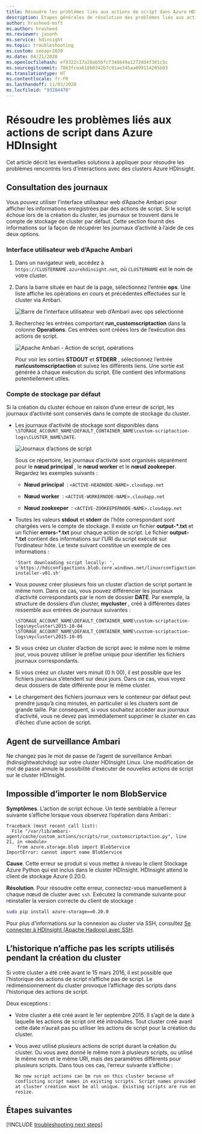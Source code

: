 ```yaml
---
title: Résoudre les problèmes liés aux actions de script dans Azure HDInsight
description: Étapes générales de résolution des problèmes liés aux actions de script dans Azure HDInsight.
author: hrasheed-msft
ms.author: hrasheed
ms.reviewer: jasonh
ms.service: hdinsight
ms.topic: troubleshooting
ms.custom: seoapr2020
ms.date: 04/21/2020
ms.openlocfilehash: ef9322c17a20ab5bfcf348649a1272dd4f301c5c
ms.sourcegitcommit: 7863fcea618b0342b7c91ae345aa099114205b03
ms.translationtype: HT
ms.contentlocale: fr-FR
ms.lasthandoff: 11/03/2020
ms.locfileid: "93284470"
---
```

# <a name="troubleshoot-script-actions-in-azure-hdinsight"></a>Résoudre les problèmes liés aux actions de script dans Azure HDInsight

Cet article décrit les éventuelles solutions à appliquer pour résoudre les problèmes rencontrés lors d’interactions avec des clusters Azure HDInsight.

## <a name="viewing-logs"></a>Consultation des journaux

Vous pouvez utiliser l’interface utilisateur web d’Apache Ambari pour afficher les informations enregistrées par des actions de script. Si le script échoue lors de la création du cluster, les journaux se trouvent dans le compte de stockage de cluster par défaut. Cette section fournit des informations sur la façon de récupérer les journaux d’activité à l’aide de ces deux options.

### <a name="apache-ambari-web-ui"></a>Interface utilisateur web d’Apache Ambari

1. Dans un navigateur web, accédez à `https://CLUSTERNAME.azurehdinsight.net`, où `CLUSTERNAME` est le nom de votre cluster.

1. Dans la barre située en haut de la page, sélectionnez l’entrée **ops**. Une liste affiche les opérations en cours et précédentes effectuées sur le cluster via Ambari.

    ![Barre de l’interface utilisateur web d’Ambari avec ops sélectionné](./media/troubleshoot-script-action/hdi-apache-ambari-nav.png)

1. Recherchez les entrées comportant **run\_customscriptaction** dans la colonne **Operations**. Ces entrées sont créées lors de l’exécution des actions de script.

    ![Apache Ambari - Action de script, opérations](./media/troubleshoot-script-action/ambari-script-action.png)

    Pour voir les sorties **STDOUT** et **STDERR** , sélectionnez l’entrée **run\customscriptaction** et suivez les différents liens. Une sortie est générée à chaque exécution du script. Elle contient des informations potentiellement utiles.

### <a name="default-storage-account"></a>Compte de stockage par défaut

Si la création du cluster échoue en raison d’une erreur de script, les journaux d’activité sont conservés dans le compte de stockage du cluster.

* Les journaux d’activité de stockage sont disponibles dans `\STORAGE_ACCOUNT_NAME\DEFAULT_CONTAINER_NAME\custom-scriptaction-logs\CLUSTER_NAME\DATE`.

    ![Journaux d’actions de script](./media/troubleshoot-script-action/script-action-logs-in-storage.png)

    Sous ce répertoire, les journaux d’activité sont organisés séparément pour le **nœud principal** , le **nœud worker** et le **nœud zookeeper**. Regardez les exemples suivants :

    * **Nœud principal**  : `<ACTIVE-HEADNODE-NAME>.cloudapp.net`

    * **Nœud worker**  : `<ACTIVE-WORKERNODE-NAME>.cloudapp.net`

    * **Nœud zookeeper**  : `<ACTIVE-ZOOKEEPERNODE-NAME>.cloudapp.net`

* Toutes les valeurs **stdout** et **stderr** de l’hôte correspondant sont chargées vers le compte de stockage. Il existe un fichier **output-\*.txt** et un fichier **errors-\*.txt** pour chaque action de script. Le fichier **output-*.txt** contient des informations sur l’URI du script exécuté sur l’ordinateur hôte. Le texte suivant constitue un exemple de ces informations :

    ```output
    'Start downloading script locally: ', u'https://hdiconfigactions.blob.core.windows.net/linuxrconfigactionv01/r-installer-v01.sh'
    ```

* Vous pouvez créer plusieurs fois un cluster d’action de script portant le même nom. Dans ce cas, vous pouvez différencier les journaux d’activité correspondants par le nom de dossier **DATE**. Par exemple, la structure de dossiers d’un cluster, **mycluster** , créé à différentes dates ressemble aux entrées de journaux suivantes :

    `\STORAGE_ACCOUNT_NAME\DEFAULT_CONTAINER_NAME\custom-scriptaction-logs\mycluster\2015-10-04` `\STORAGE_ACCOUNT_NAME\DEFAULT_CONTAINER_NAME\custom-scriptaction-logs\mycluster\2015-10-05`

* Si vous créez un cluster d’action de script avec le même nom le même jour, vous pouvez utiliser le préfixe unique pour identifier les fichiers journaux correspondants.

* Si vous créez un cluster vers minuit (0 h 00), il est possible que les fichiers journaux s’étendent sur deux jours. Dans ce cas, vous voyez deux dossiers de date différente pour le même cluster.

* Le chargement des fichiers journaux vers le conteneur par défaut peut prendre jusqu’à cinq minutes, en particulier si les clusters sont de grande taille. Par conséquent, si vous souhaitez accéder aux journaux d’activité, vous ne devez pas immédiatement supprimer le cluster en cas d’échec d’une action de script.

## <a name="ambari-watchdog"></a>Agent de surveillance Ambari

Ne changez pas le mot de passe de l’agent de surveillance Ambari (hdinsightwatchdog) sur votre cluster HDInsight Linux. Une modification de mot de passe annule la possibilité d’exécuter de nouvelles actions de script sur le cluster HDInsight.

## <a name="cant-import-name-blobservice"></a>Impossible d’importer le nom BlobService

__Symptômes__. L’action de script échoue. Un texte semblable à l’erreur suivante s’affiche lorsque vous observez l’opération dans Ambari :

```
Traceback (most recent call list):
  File "/var/lib/ambari-agent/cache/custom_actions/scripts/run_customscriptaction.py", line 21, in <module>
    from azure.storage.blob import BlobService
ImportError: cannot import name BlobService
```

__Cause__. Cette erreur se produit si vous mettez à niveau le client Stockage Azure Python qui est inclus dans le cluster HDInsight. HDInsight attend le client de stockage Azure 0.20.0.

__Résolution__. Pour résoudre cette erreur, connectez-vous manuellement à chaque nœud de cluster avec `ssh`. Exécutez la commande suivante pour réinstaller la version correcte du client de stockage :

```bash
sudo pip install azure-storage==0.20.0
```

Pour plus d’informations sur la connexion au cluster via SSH, consultez [Se connecter à HDInsight (Apache Hadoop) avec SSH](hdinsight-hadoop-linux-use-ssh-unix.md).

## <a name="history-doesnt-show-the-scripts-used-during-cluster-creation"></a>L’historique n’affiche pas les scripts utilisés pendant la création du cluster

Si votre cluster a été créé avant le 15 mars 2016, il est possible que l’historique des actions de script n’affiche pas de script. Le redimensionnement du cluster provoque l’affichage des scripts dans l’historique des actions de script.

Deux exceptions :

* Votre cluster a été créé avant le 1er septembre 2015. Il s’agit de la date à laquelle les actions de script ont été introduites. Tout cluster créé avant cette date n’aurait pas pu utiliser les actions de script pour la création du cluster.

* Vous avez utilisé plusieurs actions de script durant la création du cluster. Ou vous avez donné le même nom à plusieurs scripts, ou utilisé le même nom et le même URI, mais des paramètres différents pour plusieurs scripts. Dans tous ces cas, l’erreur suivante s’affiche :

    ```
    No new script actions can be run on this cluster because of conflicting script names in existing scripts. Script names provided at cluster creation must be all unique. Existing scripts are run on resize.
    ```

## <a name="next-steps"></a>Étapes suivantes

[!INCLUDE [troubleshooting next steps](../../includes/hdinsight-troubleshooting-next-steps.md)]